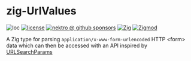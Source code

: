 # zig-UrlValues

![loc](https://sloc.xyz/github/nektro/zig-UrlValues)
[![license](https://img.shields.io/github/license/nektro/zig-UrlValues.svg)](https://github.com/nektro/zig-UrlValues/blob/master/LICENSE)
[![nektro @ github sponsors](https://img.shields.io/badge/sponsors-nektro-purple?logo=github)](https://github.com/sponsors/nektro)
[![Zig](https://img.shields.io/badge/Zig-0.14-f7a41d)](https://ziglang.org/)
[![Zigmod](https://img.shields.io/badge/Zigmod-latest-f7a41d)](https://github.com/nektro/zigmod)

A Zig type for parsing `application/x-www-form-urlencoded` HTTP &lt;form&gt; data which can then be accessed with an API inspired by [URLSearchParams](https://developer.mozilla.org/en-US/docs/Web/API/URLSearchParams)
